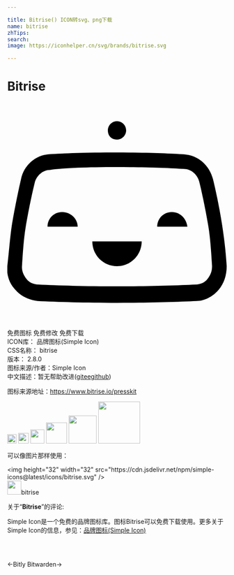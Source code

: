 ```yaml
---

title: Bitrise() ICON转svg、png下载
name: bitrise
zhTips: 
search: 
image: https://iconhelper.cn/svg/brands/bitrise.svg

---
```


# Bitrise  <small style="font-size: 60%;font-weight: 100"></small>

<div id="svg" class="svg-wrap">
<svg xmlns="http://www.w3.org/2000/svg" role="img" viewBox="0 0 24 24"><title>Bitrise icon</title><path d="M12 17.9c1.5 0 2.7-1.2 2.7-2.7H9.3C9.3 16.7 10.5 17.9 12 17.9zM6 12c-0.9 0-1.6 0.7-1.6 1.6h3.3C7.7 12.7 6.9 12 6 12zM12 4.1c0.6 0 1-0.5 1-1 0-0.6-0.5-1-1-1 -0.6 0-1 0.5-1 1C11 3.7 11.4 4.1 12 4.1zM23.5 13.4c-0.3-1.9-0.7-3.8-1-5 -0.4-1.5-1.6-2.6-3.2-2.7 -1.5-0.1-4-0.2-7.4-0.2 -3.3 0-5.8 0.1-7.4 0.2 -1.4 0.1-2.7 1.2-3 2.7 -0.3 1.3-0.7 3.2-1 5 -0.2 1.3-0.3 2.8-0.5 4.5 -0.1 0.9 0.2 1.9 0.9 2.6 0.6 0.7 1.5 1.1 2.4 1.2 2.1 0.1 5.3 0.2 8.7 0.2s6.6-0.1 8.7-0.2c0.9 0 1.8-0.5 2.4-1.2s0.9-1.6 0.9-2.6C23.9 16.2 23.7 14.7 23.5 13.4zM21.9 19.3c-0.3 0.4-0.8 0.6-1.3 0.6 -2.1 0.1-5.2 0.2-8.6 0.2S5.5 20 3.4 19.9c-0.5 0-1-0.2-1.3-0.6 -0.3-0.4-0.5-0.8-0.5-1.3 0.1-1.6 0.2-3.1 0.4-4.3 0.3-1.8 0.7-3.7 1-4.9C3.2 8 3.9 7.4 4.7 7.4c1.5-0.2 4-0.3 7.3-0.3s5.8 0.1 7.3 0.2c0.8 0 1.5 0.6 1.7 1.4 0.3 1.2 0.7 3.1 1 4.9 0.2 1.2 0.3 2.7 0.4 4.3C22.4 18.5 22.2 18.9 21.9 19.3zM18 12c-0.9 0-1.6 0.7-1.6 1.6h3.3C19.6 12.7 18.9 12 18 12z"/></svg>
</div>
<detail full-name='bitrise'></detail>

<div class="detail-page">
<p>
<span><span class="badge-success badge">免费图标</span> <span class="badge-success badge">免费修改</span>  <span class="badge-success badge">免费下载</span> </span>
<br/>
<span>
ICON库：
<span class="badge-secondary badge">品牌图标(Simple Icon)</span> 
</span>
<br/>
<span>
CSS名称：
<span class="badge-secondary badge">bitrise</span> 
</span>

<br/>
<span>
版本：
<span class="badge-secondary badge">2.8.0</span> 
</span>
<br/>
<span>图标来源/作者：<span class="badge-light badge">Simple Icon</span></span> 
<br/>
<span class="zh-detail">中文描述：暂无<span class="help-link"><span>帮助改进</span>(<a href="https://gitee.com/liuwave/icon-helper/edit/master/json/brands/bitrise.json" target="_blank" rel="noopener noreferrer">gitee</a><a href="https://github.com/liuwave/icon-helper/edit/master/json/brands/bitrise.json" target="_blank" rel="noopener noreferrer">github</a></span>)</span><br/>
</p>
</div><div class="description description alert alert-light"><p>图标来源地址：<a href="https://www.bitrise.io/presskit" target="_blank" rel="noopener noreferrer">https://www.bitrise.io/presskit</a></p></div>
<div class="alert alert-dark">
<img height="21" width="21" src="https://cdn.jsdelivr.net/npm/simple-icons@latest/icons/bitrise.svg" />
<img height="24" width="24" src="https://cdn.jsdelivr.net/npm/simple-icons@latest/icons/bitrise.svg" />
<img height="32" width="32" src="https://cdn.jsdelivr.net/npm/simple-icons@latest/icons/bitrise.svg" />
<img height="48" width="48" src="https://cdn.jsdelivr.net/npm/simple-icons@latest/icons/bitrise.svg" />
<img height="64" width="64" src="https://cdn.jsdelivr.net/npm/simple-icons@latest/icons/bitrise.svg" />
<img height="96" width="96" src="https://cdn.jsdelivr.net/npm/simple-icons@latest/icons/bitrise.svg" />

</div>
<div>
  <p>可以像图片那样使用：    
  </p>
  <div class="alert alert-primary" style="font-size: 14px">
    &lt;img height="32" width="32" src="https://cdn.jsdelivr.net/npm/simple-icons@latest/icons/bitrise.svg" /&gt;
    <copy-btn content='<img height="32" width="32" src="https://cdn.jsdelivr.net/npm/simple-icons@latest/icons/bitrise.svg" />'></copy-btn>
  </div>
  <div class="alert alert-secondary">
    <img height="32" width="32" src="https://cdn.jsdelivr.net/npm/simple-icons@latest/icons/bitrise.svg" />bitrise
    <copy-btn content="bitrise" btn-title="复制图标名称"></copy-btn>
  </div>
</div>
<div class="icon-detail__container">
<p>关于“<b>Bitrise</b>”的评论:</p>
</div>
<Vssue title="关于“Bitrise”的评论" />
<div><p>Simple Icon是一个免费的品牌图标库。图标Bitrise可以免费下载使用。更多关于  Simple Icon的信息，参见：<a target="_blank" href="https://iconhelper.cn/brands.html">品牌图标(Simple Icon)</a>
</p></div>


<div style="padding:2rem 0 " class="page-nav"><p class="inner"><span class="prev">←<router-link to="/icon/bitly.html">Bitly</router-link></span> <span class="next"><router-link to="/icon/bitwarden.html">Bitwarden</router-link>→</span></p></div>
